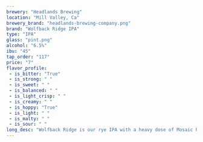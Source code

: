 ```yaml
---
brewery: "Headlands Brewing"
location: "Mill Valley, Ca"
brewery_brand: "headlands-brewing-company.png"
brand: "Wolfback Ridge IPA"
type: "IPA"
glass: "pint.png"
alcohol: "6.5%"
ibu: "45"
tap_order: "117"
price: "7"
flavor_profile:
 - is_bitter: "True"
 - is_strong: " "
 - is_sweet: " "
 - is_balanced: " "
 - is_light_crisp: " "
 - is_creamy: " "
 - is_hoppy: "True"
 - is_light: " "
 - is_malty: " "
 - is_sour: " "
long_desc: "Wolfback Ridge is our rye IPA with a heavy dose of Mosaic hops. The tropical and floral hop aromas pierce through the grain bill to create brew that skews towards hops, but doesn’t wreck your palate."
---
```


